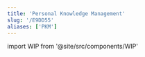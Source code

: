 ```yaml
---
title: 'Personal Knowledge Management'
slug: '/E9DD55'
aliases: ['PKM']
---
```


import WIP from '@site/src/components/WIP'

<WIP />
